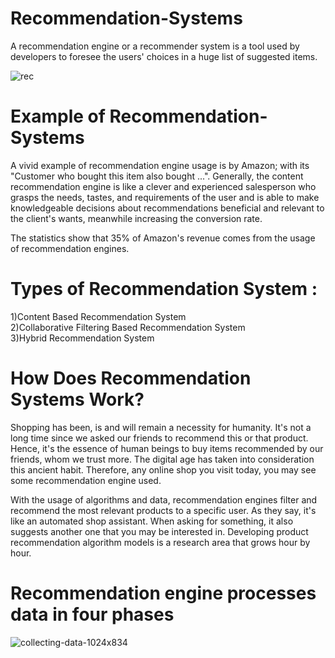 # Recommendation-Systems

A recommendation engine or a recommender system is a tool used by developers to foresee the users' choices in a huge list of suggested items.

![rec](https://user-images.githubusercontent.com/42913961/64120061-e1f33600-cdb8-11e9-9968-475cc6fa1571.jpeg)

# Example of Recommendation-Systems

A vivid example of recommendation engine usage is by Amazon; with its "Customer who bought this item also bought ...". Generally, the content recommendation engine is like a clever and experienced salesperson who grasps the needs, tastes, and requirements of the user and is able to make knowledgeable decisions about recommendations beneficial and relevant to the client's wants, meanwhile increasing the conversion rate.

The statistics show that 35% of Amazon's revenue comes from the usage of recommendation engines.

# Types of Recommendation System :
1)Content Based Recommendation System <br>
2)Collaborative Filtering Based Recommendation System <br>
3)Hybrid Recommendation System <br>

# How Does Recommendation Systems Work?
Shopping has been, is and will remain a necessity for humanity. It's not a long time since we asked our friends to recommend this or that product. Hence, it's the essence of human beings to buy items recommended by our friends, whom we trust more. The digital age has taken into consideration this ancient habit. Therefore, any online shop you visit today, you may see some recommendation engine used.

With the usage of algorithms and data, recommendation engines filter and recommend the most relevant products to a specific user. As they say, it's like an automated shop assistant. When asking for something, it also suggests another one that you may be interested in.
Developing product recommendation algorithm models is a research area that grows hour by hour.

# Recommendation engine processes data in four phases
![collecting-data-1024x834](https://user-images.githubusercontent.com/42913961/64120852-f6383280-cdba-11e9-9265-1d386c3d3945.png)


